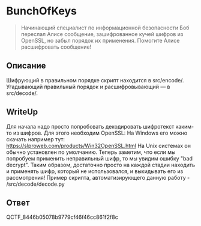 BunchOfKeys
===========
> Начинающий специалист по информационной безопасности Боб переслал Алисе сообщение, зашифрованное кучей шифров из OpenSSL, но забыл порядок их применения. Помогите Алисе расшифровать сообщение!

Описание
--------
Шифрующий в правильном порядке скрипт находится в src/encode/. Угадывающий правильный порядок и расшифровывающий — в src/decode/.

WriteUp
--------
Для начала надо просто попробовать декодировать шифротекст каким-то из шифров. Для этого необходим OpenSSL:
На Windows его можно скачать например тут:
https://slproweb.com/products/Win32OpenSSL.html
На Unix системах он обычно установлен по умолчанию.
Теперь заметим, что если мы попробуем применить неправильный шифр, то мы увидим ошибку "bad decrypt". Таким образом, достаточно просто на каждой стадии находить и применять шифр, который не использовался, и выкидывать его из рассмотрения!
Пример скрипта, автоматизирующего данную работу - /src/decode/decode.py

Ответ
-----
QCTF_8446b05078b9779cf46f46cc861f2f8c
